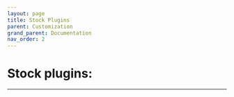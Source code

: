 ```yaml
---
layout: page 
title: Stock Plugins
parent: Customization
grand_parent: Documentation
nav_order: 2
---
```

# Stock plugins:
---